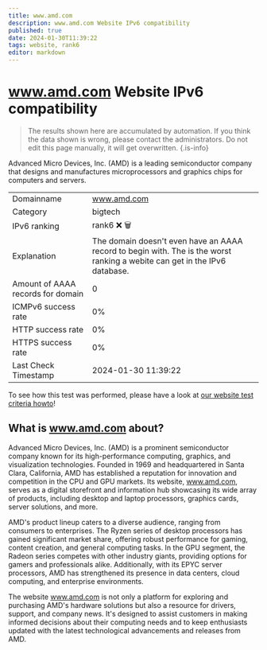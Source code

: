 ```yaml
---
title: www.amd.com
description: www.amd.com Website IPv6 compatibility
published: true
date: 2024-01-30T11:39:22
tags: website, rank6
editor: markdown
---
```


# www.amd.com Website IPv6 compatibility

> The results shown here are accumulated by automation. If you think the data shown is wrong, please contact the administrators. 
> Do not edit this page manually, it will get overwritten.
{.is-info}

Advanced Micro Devices, Inc. (AMD) is a leading semiconductor company that designs and manufactures microprocessors and graphics chips for computers and servers.


|   |   |
| - | - |
| Domainname | www.amd.com
| Category | bigtech |
| IPv6 ranking | rank6 :x: :wastebasket: |
| Explanation | The domain doesn't even have an AAAA record to begin with. The is the worst ranking a webite can get in the IPv6 database. |
| Amount of AAAA records for domain | 0 |
| ICMPv6 success rate | 0%|
| HTTP success rate | 0% |
| HTTPS success rate | 0% |
| Last Check Timestamp | 2024-01-30 11:39:22 |

To see how this test was performed, please have a look at [our website test criteria howto](/howto/testcriteria/website)!


## What is www.amd.com about?
Advanced Micro Devices, Inc. (AMD) is a prominent semiconductor company known for its high-performance computing, graphics, and visualization technologies. Founded in 1969 and headquartered in Santa Clara, California, AMD has established a reputation for innovation and competition in the CPU and GPU markets. Its website, www.amd.com, serves as a digital storefront and information hub showcasing its wide array of products, including desktop and laptop processors, graphics cards, server solutions, and more.

AMD's product lineup caters to a diverse audience, ranging from consumers to enterprises. The Ryzen series of desktop processors has gained significant market share, offering robust performance for gaming, content creation, and general computing tasks. In the GPU segment, the Radeon series competes with other industry giants, providing options for gamers and professionals alike. Additionally, with its EPYC server processors, AMD has strengthened its presence in data centers, cloud computing, and enterprise environments.

The website www.amd.com is not only a platform for exploring and purchasing AMD's hardware solutions but also a resource for drivers, support, and company news. It's designed to assist customers in making informed decisions about their computing needs and to keep enthusiasts updated with the latest technological advancements and releases from AMD.
